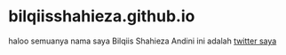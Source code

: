 # bilqiisshahieza.github.io
haloo semuanya nama saya Bilqiis Shahieza Andini
ini adalah [twitter saya](www.twitter.com/nijikalucu)
